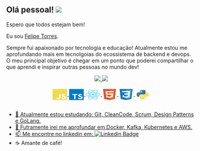 ## Olá pessoal! <img src="https://media.giphy.com/media/hvRJCLFzcasrR4ia7z/giphy.gif" width="25px">


Espero que todos estejam bem!

Eu sou [Felipe Torres](https://www.linkedin.com/in/felipe-torres-5457801a7).

Sempre fui apaixonado por tecnologia e educação! Atualmente estou me aprofundando mais em tecnolgoias do ecossistema de backend e devops. O meu principal objetivo é chegar em um ponto que poderei compartilhar o que aprendi e inspirar outras pessoas no mundo dev! 

<div align="center">
  <a href="https://github.com/Fe-Torres">
  <img height="180em" src="https://github-readme-stats.vercel.app/api?username=Fe-Torres&show_icons=true&theme=dracula&include_all_commits=true&count_private=true"/>
  <img height="180em" src="https://github-readme-stats.vercel.app/api/top-langs/?username=Fe-Torres&layout=compact&langs_count=7&theme=dracula"/>
</div>
<div align="center" style="display: inline_block"><br>
  <img align="center" alt="FeTorres-Js" height="30" width="40" src="https://raw.githubusercontent.com/devicons/devicon/master/icons/javascript/javascript-plain.svg">
  <img align="center" alt="FeTorres-Ts" height="30" width="40" src="https://raw.githubusercontent.com/devicons/devicon/master/icons/typescript/typescript-plain.svg">
  <img align="center" alt="FeTorres-React" height="30" width="40" src="https://raw.githubusercontent.com/devicons/devicon/master/icons/react/react-original.svg">
  <img align="center" alt="FeTorres-HTML" height="30" width="40" src="https://raw.githubusercontent.com/devicons/devicon/master/icons/html5/html5-original.svg">
  <img align="center" alt="FeTorres-CSS" height="30" width="40" src="https://raw.githubusercontent.com/devicons/devicon/master/icons/css3/css3-original.svg">
  <img align="center" alt="FeTorres-Python" height="30" width="40" src="https://raw.githubusercontent.com/devicons/devicon/master/icons/python/python-original.svg">
</div>

  ##
  
- 🔭 Atualmente estou estudando: Git, CleanCode, Scrum, Design Patterns e GoLang.
- 🌱 Futramente irei me aprofundar em Docker, Kafka, Kubernetes e AWS.  
- 📫 Me encontre no linkedin em:  [![Linkedin Badge](https://img.shields.io/badge/-FelipeTorres-blue?style=flat-square&logo=Linkedin&logoColor=white&link=https://https://www.linkedin.com/in/felipe-torres-5457801a7)](https://www.linkedin.com/in/felipe-torres-5457801a7) 
- ☕ Amante de café!

